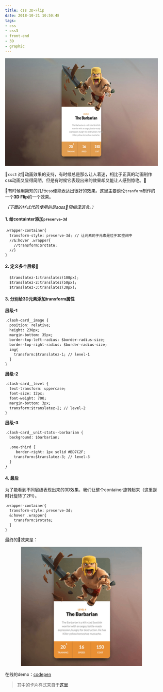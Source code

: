 ```yaml
---
title: css 3D-Flip
date: 2018-10-21 10:50:48
tags:
- css
- css3
- front-end
- 3D
- graphic
---
```


![效果图](css-3D-Flip/1.0.jpg)

`css3` 对动画效果的支持，有时候总是那么让人着迷，相比于正真的动画制作css动画又显得简陋，但是有时候它表现出来的效果却又能让人感到惊艳。

有时候用简短的几行css便能表达出很好的效果。这里主要谈论`tranform`制作的一个**3D Flip**的一个效果。

*（下面的样式代码使用的是sass预编译语言。）*



#### 1. 给containter添加`preserve-3d`
```
.wrapper-container{
  transform-style: preserve-3d; // 让元素的子元素是位于3D空间中
  //&:hover .wrapper{
    //transform:$rotate;
  //}
}
```
#### 2. 定义多个层级
```
  $translatez-1:translatez(100px);
  $translatez-2:translatez(50px);
  $translatez-3:translatez(30px);
```

#### 3. 分别给3D元素添加transform属性
**层级-1**
```
.clash-card__image {
  position: relative;
  height: 230px;
  margin-bottom: 35px;
  border-top-left-radius: $border-radius-size;
  border-top-right-radius: $border-radius-size;
  img{
    transform:$translatez-1; // level-1
  }
}
```
**层级-2**
```
.clash-card__level {
  text-transform: uppercase;
  font-size: 12px;
  font-weight: 700;
  margin-bottom: 3px;
  transform:$translatez-2; // level-2
}
```
**层级-3**
```
.clash-card__unit-stats--barbarian {
  background: $barbarian;
  
  .one-third {
     border-right: 1px solid #BD7C2F;
    transform:$translatez-3; // level-3
  }
}
```
#### 4. 最后

为了能看到不同层级表现出来的3D效果，我们让整个container旋转起来（这里逆时针旋转了2PI）。
```
.wrapper-container{
  transform-style: preserve-3d;  
  &:hover .wrapper{
    transform:$rotate;
  }
}
```
最终的效果是：
<div align=center>
<img width="400px" src="css-3D-Flip/2.0.gif"/>
</div>

在线的demo：[codepen](https://codepen.io/randomyang/pen/QZxZzm)
> 其中的卡片样式来自于[这里](https://codepen.io/drehimself/pen/QNXpyp)
